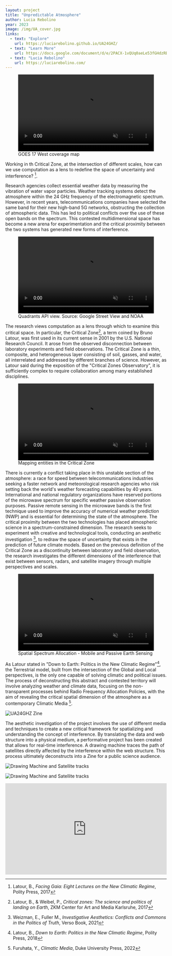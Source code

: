 ```yaml
---
layout: project
title: "Unpredictable Atmosphere"
author: Lucia Rebolino
year: 2023
image: /img/UA_cover.jpg
links:
  - text: "Explore"
    url: https://luciarebolino.github.io/UA24GHZ/
  - text: "Learn More"
    url: https://docs.google.com/document/d/e/2PACX-1vQUq0aeLe53fGHdzRBf100dzA1io6zXmj2Eqz8en7e3qpPojDr8kLCYLiDj1IdDZIo-MQfUuOUJh-GR/pub
  - text: "Lucia Rebolino"
    url: https://luciarebolino.com/
---
```

<figure>
  <video
    src="/img/UA_green.mp4"
    autoplay
    loop
    muted
    playsinline
    style="aspect-ratio: 16 / 9; width: 100%;">
  </video>
  <figcaption>GOES 17 West coverage map</figcaption>
</figure>

Working in th Critical Zone, at the intersection of different scales, how can we use computation as a lens to redefine the space of uncertainty and interference? [^1]. 

Research agencies collect essential weather data by measuring the vibration of water vapor particles. Weather tracking systems detect the atmosphere within the 24 GHz frequency of the electromagnetic spectrum. However, in recent years, telecommunications companies have selected the same band for their new high-band 5G networks, obstructing the collection of atmospheric data. This has led to political conflicts over the use of these open bands on the spectrum. This contested multidimensional space has become a new arena for experimentation and the critical proximity between the two systems has generated new forms of interference.

<figure>
  <video
    src="/img/UA_quadrants.mp4"
    autoplay
    loop
    muted
    playsinline
    style="aspect-ratio: 16 / 9; width: 100%;">
  </video>
  <figcaption>Quadrants API view. Source: Google Street View and NOAA</figcaption>
</figure>

The research views computation as a lens through which to examine this critical space. In particular, the Critical Zone[^2], a term coined by Bruno Latour, was first used in its current sense in 2001 by the U.S. National Research Council. It arose from the observed disconnection between laboratory experiments and field observations. The Critical Zone is a thin, composite, and heterogeneous layer consisting of soil, gasses, and water, all interrelated and addressed by different branches of science. However, as Latour said during the exposition of the "Critical Zones Observatory", it is sufficiently complex to require collaboration among many established disciplines.


<figure>
  <video
    src="/img/UA_criticalzone.mp4"
    autoplay
    loop
    muted
    playsinline
    style="aspect-ratio: 16 / 9; width: 100%;">
  </video>
  <figcaption>Mapping entities in the Critical Zone</figcaption>
</figure>

There is currently a conflict taking place in this unstable section of the atmosphere: a race for speed between telecommunications industries seeking a faster network and meteorological research agencies who risk setting back the world's weather forecasting capabilities by 40 years. International and national regulatory organizations have reserved portions of the microwave spectrum for specific weather passive observation purposes. Passive remote sensing in the microwave bands is the first technique used to improve the accuracy of numerical weather prediction (NWP) and is essential for determining the state of the atmosphere. The critical proximity between the two technologies has placed atmospheric science in a spectrum-constrained dimension. The research seeks to experiment with creative and technological tools, conducting an aesthetic investigation [^3], to redraw the space of uncertainty that exists in the prediction of future climate models. Based on the previous definition of the Critical Zone as a discontinuity between laboratory and field observation, the research investigates the different dimensions of the interference that exist between sensors, radars, and satellite imagery through multiple perspectives and scales.

<figure>
  <video
    src="/img/UA_matrix.mp4"
    autoplay
    loop
    muted
    playsinline
    style="aspect-ratio: 16 / 9; width: 100%;">
  </video>
  <figcaption>Spatial Spectrum Allocation - Mobile and Passive Earth Sensing</figcaption>
</figure>

As Latour stated in "Down to Earth: Politics in the New Climatic Regime"[^4], the Terrestrial model, built from the intersection of the Global and Local perspectives, is the only one capable of solving climatic and political issues. The process of deconstructing this abstract and contested territory will involve analyzing weather and climate data, focusing on the non-transparent processes behind Radio Frequency Allocation Policies, with the aim of revealing the critical spatial dimension of the atmosphere as a contemporary Climatic Media [^5]. 

![UA24GHZ Zine](/img/UA_zine.jpg)

The aesthetic investigation of the project involves the use of different media and techniques to create a new critical framework for spatializing and understanding the concept of interference. By translating the data and web structure into a physical medium, a performative project has been created that allows for real-time interference. A drawing machine traces the path of satellites directly affected by the interference within the web structure. This process ultimately deconstructs into a Zine for a public science audience.

![Drawing Machine and Satellite tracks](/img/UA_drawingmachine2.jpg)

![Drawing Machine and Satellite tracks](/img/UA_drawingmachine.jpg)

<iframe
  src="https://player.vimeo.com/video/824630241?h=30e98ac368&title=0&byline=0&portrait=0&badge=0&autopause=0&player_id=0"
  frameborder="0"
  allow="autoplay; fullscreen; picture-in-picture"
  allowfullscreen
  style="aspect-ratio: 16 / 9; width: 100%;">
</iframe>

[^1]: Latour, B., *Facing Gaia: Eight Lectures on the New Climatic Regime*, Polity Press, 2017
[^2]: Latour, B., & Weibel, P., *Critical zones: The science and politics of landing on Earth*, ZKM Center for Art and Media Karlsruhe, 2017
[^3]: Weizman, E., Fuller M., *Investigative Aesthetics: Conflicts and Commons in the Politics of Truth*, Verso Book, 2021
[^4]: Latour, B., *Down to Earth: Politics in the New Climatic Regime*, Polity Press, 2018
[^5]: Furuhata, Y., *Climatic Media*, Duke University Press, 2022
